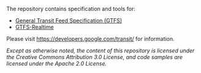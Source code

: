 The repository contains specification and tools for:
 
 * [General Transit Feed Specification (GTFS)](gtfs)
 * [GTFS-Realtime](gtfs-realtime)

Please visit https://developers.google.com/transit/ for information.

*Except as otherwise noted, the content of this repository is licensed under the Creative Commons Attribution 3.0 License, and code samples are licensed under the Apache 2.0 License.*
